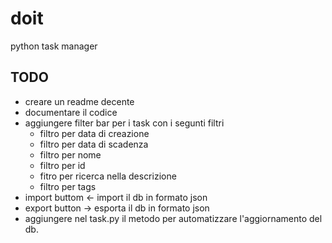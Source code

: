 # doit
python task manager

## TODO

- creare un readme decente
- documentare il codice
- aggiungere filter bar per i task con i segunti filtri
  - filtro per data di creazione
  - filtro per data di scadenza
  - filtro per nome
  - filtro per id
  - fitro per ricerca nella descrizione
  - filtro per tags
- import buttom <- import il db in formato json
- export button -> esporta il db in formato json
- aggiungere nel task.py il metodo per automatizzare l'aggiornamento del db.

